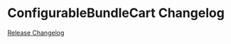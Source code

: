 # ConfigurableBundleCart Changelog

[Release Changelog](https://github.com/spryker/configurable-bundle-cart/releases)
